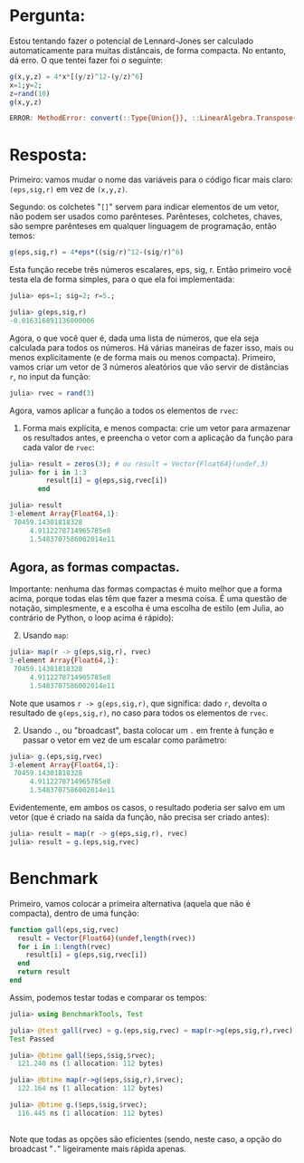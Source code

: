# Pergunta:

Estou tentando fazer o potencial de Lennard-Jones ser calculado automaticamente para muitas distâncais, de forma compacta.
No entanto, dá erro. O que tentei fazer foi o seguinte:

```julia
g(x,y,z) = 4*x*[(y/z)^12-(y/z)^6]
x=1;y=2;
z=rand(10)
g(x,y,z)

ERROR: MethodError: convert(::Type{Union{}}, ::LinearAlgebra.Transpose{Float64,Array{Float64,1}}) is ambiguous. Candidates:
```

# Resposta:

Primeiro: vamos mudar o nome das variáveis para o código ficar mais claro: `(eps,sig,r)` em vez de `(x,y,z)`.

Segundo: os colchetes "`[]`" servem para indicar elementos de um vetor, não podem ser usados como parênteses.
Parênteses, colchetes, chaves, são sempre parênteses em qualquer linguagem de programação, então temos:

```julia
g(eps,sig,r) = 4*eps*((sig/r)^12-(sig/r)^6)
```

Esta função recebe três números escalares, eps, sig, r. Então primeiro você testa ela de forma simples,
para o que ela foi implementada:

```julia
julia> eps=1; sig=2; r=5.;

julia> g(eps,sig,r)
-0.016316891136000006

``` 

Agora, o que você quer é, dada uma lista de números, que ela seja calculada para todos os números. Há várias
maneiras de fazer isso, mais ou menos explicitamente (e de forma mais ou menos compacta). Primeiro, vamos
criar um vetor de 3 números aleatórios que vão servir de distâncias `r`, no input da função:

```julia
julia> rvec = rand(3)
```

Agora, vamos aplicar a função a todos os elementos de `rvec`:

1. Forma mais explícita, e menos compacta: crie um vetor para armazenar os resultados antes, e preencha
o vetor com a aplicação da função para cada valor de `rvec`:

```julia
julia> result = zeros(3); # ou result = Vector{Float64}(undef,3)
julia> for i in 1:3
         result[i] = g(eps,sig,rvec[i])
       end

julia> result
3-element Array{Float64,1}:
 70459.14301818328
     4.9112278714965785e8
     1.5483707586002014e11

```

## Agora, as formas compactas. 

Importante: nenhuma das formas compactas é muito melhor que a forma acima,
porque todas elas têm que fazer a mesma coisa. É uma questão de notação, simplesmente, e a escolha é uma
escolha de estilo (em Julia, ao contrário de Python, o loop acima é rápido):

2. Usando `map`:

```julia
julia> map(r -> g(eps,sig,r), rvec)
3-element Array{Float64,1}:
 70459.14301818328
     4.9112278714965785e8
     1.5483707586002014e11
```

Note que usamos `r -> g(eps,sig,r)`, que significa: dado `r`, devolta o resultado de `g(eps,sig,r)`, no caso para
todos os elementos de `rvec`.

2. Usando `.`, ou "broadcast", basta colocar um `.` em frente à função e passar o vetor em vez de um escalar
como parâmetro:

```julia
julia> g.(eps,sig,rvec)
3-element Array{Float64,1}:
 70459.14301818328
     4.9112278714965785e8
     1.5483707586002014e11
```

Evidentemente, em ambos os casos, o resultado poderia ser salvo em um vetor (que é criado na saída
da função, não precisa ser criado antes):

```julia
julia> result = map(r -> g(eps,sig,r), rvec)
julia> result = g.(eps,sig,rvec)

```

# Benchmark

Primeiro, vamos colocar a primeira alternativa (aquela que não é compacta), dentro de uma função:

```julia
function gall(eps,sig,rvec)
  result = Vector{Float64}(undef,length(rvec))
  for i in 1:length(rvec)
    result[i] = g(eps,sig,rvec[i])
  end
  return result
end
```

Assim, podemos testar todas e comparar os tempos:

```julia
julia> using BenchmarkTools, Test

julia> @test gall(rvec) ≈ g.(eps,sig,rvec) ≈ map(r->g(eps,sig,r),rvec)
Test Passed

julia> @btime gall($eps,$sig,$rvec);
  121.240 ns (1 allocation: 112 bytes)

julia> @btime map(r->g($eps,$sig,r),$rvec);
  122.164 ns (1 allocation: 112 bytes)

julia> @btime g.($eps,$sig,$rvec);
  116.445 ns (1 allocation: 112 bytes)
  
```

Note que todas as opções são eficientes (sendo, neste caso, a opção do broadcast "`.`" ligeiramente
mais rápida apenas.
